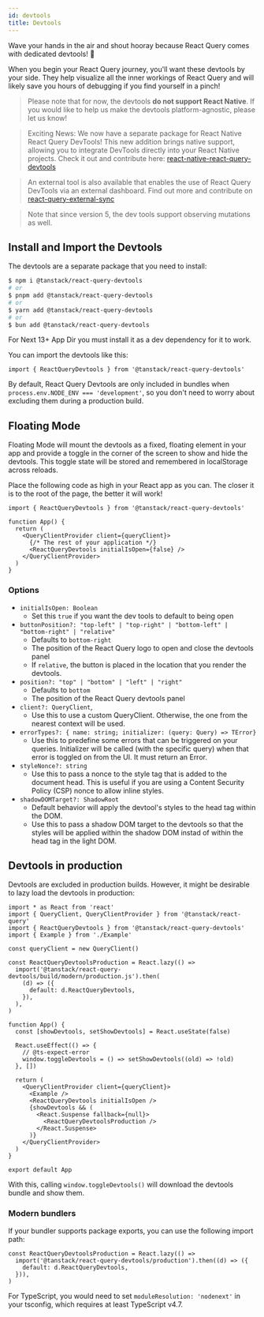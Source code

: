 ```yaml
---
id: devtools
title: Devtools
---
```


Wave your hands in the air and shout hooray because React Query comes with dedicated devtools! 🥳

When you begin your React Query journey, you'll want these devtools by your side. They help visualize all the inner workings of React Query and will likely save you hours of debugging if you find yourself in a pinch!

> Please note that for now, the devtools **do not support React Native**. If you would like to help us make the devtools platform-agnostic, please let us know!

> Exciting News: We now have a separate package for React Native React Query DevTools! This new addition brings native support, allowing you to integrate DevTools directly into your React Native projects. Check it out and contribute here: [react-native-react-query-devtools](https://github.com/LovesWorking/react-native-react-query-devtools)

> An external tool is also available that enables the use of React Query DevTools via an external dashboard. Find out more and contribute on [react-query-external-sync](https://github.com/LovesWorking/react-query-external-sync)

> Note that since version 5, the dev tools support observing mutations as well.

## Install and Import the Devtools

The devtools are a separate package that you need to install:

```bash
$ npm i @tanstack/react-query-devtools
# or
$ pnpm add @tanstack/react-query-devtools
# or
$ yarn add @tanstack/react-query-devtools
# or
$ bun add @tanstack/react-query-devtools
```

For Next 13+ App Dir you must install it as a dev dependency for it to work.

You can import the devtools like this:

```tsx
import { ReactQueryDevtools } from '@tanstack/react-query-devtools'
```

By default, React Query Devtools are only included in bundles when `process.env.NODE_ENV === 'development'`, so you don't need to worry about excluding them during a production build.

## Floating Mode

Floating Mode will mount the devtools as a fixed, floating element in your app and provide a toggle in the corner of the screen to show and hide the devtools. This toggle state will be stored and remembered in localStorage across reloads.

Place the following code as high in your React app as you can. The closer it is to the root of the page, the better it will work!

```tsx
import { ReactQueryDevtools } from '@tanstack/react-query-devtools'

function App() {
  return (
    <QueryClientProvider client={queryClient}>
      {/* The rest of your application */}
      <ReactQueryDevtools initialIsOpen={false} />
    </QueryClientProvider>
  )
}
```

### Options

- `initialIsOpen: Boolean`
  - Set this `true` if you want the dev tools to default to being open
- `buttonPosition?: "top-left" | "top-right" | "bottom-left" | "bottom-right" | "relative"`
  - Defaults to `bottom-right`
  - The position of the React Query logo to open and close the devtools panel
  - If `relative`, the button is placed in the location that you render the devtools.
- `position?: "top" | "bottom" | "left" | "right"`
  - Defaults to `bottom`
  - The position of the React Query devtools panel
- `client?: QueryClient`,
  - Use this to use a custom QueryClient. Otherwise, the one from the nearest context will be used.
- `errorTypes?: { name: string; initializer: (query: Query) => TError}`
  - Use this to predefine some errors that can be triggered on your queries. Initializer will be called (with the specific query) when that error is toggled on from the UI. It must return an Error.
- `styleNonce?: string`
  - Use this to pass a nonce to the style tag that is added to the document head. This is useful if you are using a Content Security Policy (CSP) nonce to allow inline styles.
- `shadowDOMTarget?: ShadowRoot`
  - Default behavior will apply the devtool's styles to the head tag within the DOM.
  - Use this to pass a shadow DOM target to the devtools so that the styles will be applied within the shadow DOM instad of within the head tag in the light DOM.

## Devtools in production

Devtools are excluded in production builds. However, it might be desirable to lazy load the devtools in production:

```tsx
import * as React from 'react'
import { QueryClient, QueryClientProvider } from '@tanstack/react-query'
import { ReactQueryDevtools } from '@tanstack/react-query-devtools'
import { Example } from './Example'

const queryClient = new QueryClient()

const ReactQueryDevtoolsProduction = React.lazy(() =>
  import('@tanstack/react-query-devtools/build/modern/production.js').then(
    (d) => ({
      default: d.ReactQueryDevtools,
    }),
  ),
)

function App() {
  const [showDevtools, setShowDevtools] = React.useState(false)

  React.useEffect(() => {
    // @ts-expect-error
    window.toggleDevtools = () => setShowDevtools((old) => !old)
  }, [])

  return (
    <QueryClientProvider client={queryClient}>
      <Example />
      <ReactQueryDevtools initialIsOpen />
      {showDevtools && (
        <React.Suspense fallback={null}>
          <ReactQueryDevtoolsProduction />
        </React.Suspense>
      )}
    </QueryClientProvider>
  )
}

export default App
```

With this, calling `window.toggleDevtools()` will download the devtools bundle and show them.

### Modern bundlers

If your bundler supports package exports, you can use the following import path:

```tsx
const ReactQueryDevtoolsProduction = React.lazy(() =>
  import('@tanstack/react-query-devtools/production').then((d) => ({
    default: d.ReactQueryDevtools,
  })),
)
```

For TypeScript, you would need to set `moduleResolution: 'nodenext'` in your tsconfig, which requires at least TypeScript v4.7.

